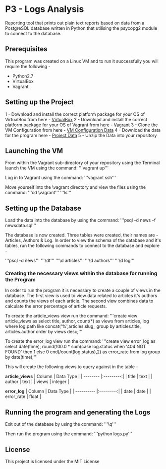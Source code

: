 # P3 - Logs Analysis

Reporting tool that prints out plain text reports based on data from a PostgreSQL database written in Python that utilising the psycopg2 module to connect to the database.

## Prerequisites

This program was created on a Linux VM and to run it successfully you will require the following - 

  - Python2.7
  - VirtualBox
  - Vagrant

## Setting up the Project

1 - Download and install the correct platform package for your OS of VirtualBox from here - [VirtualBox](https://www.virtualbox.org/wiki/Downloads)
2 - Download and install the correct platform package for your OS of Vagrant from here - [Vagrant](https://www.vagrantup.com/downloads.html)
3 - Clone the VM Configuration from here - [VM Configuration Data](https://github.com/udacity/fullstack-nanodegree-vm)
4 - Download the data for the program here - [Project Data](https://d17h27t6h515a5.cloudfront.net/topher/2016/August/57b5f748_newsdata/newsdata.zip)
5 - Unzip the Data into your repository

## Launching the VM

From within the Vagrant sub-directory of your repository using the Terminal launch the VM using the command:
'''vagrant up'''

Log in to Vagrant using the command:
'''vagrant ssh'''

Move yourself into the \vagrant directory and view the files using the command:
'''cd \vagrant'''
'''ls'''

## Setting up the Database

Load the data into the database by using the command:
'''psql -d news -f newsdata.sql'''

The database is now created. Three tables were created, their names are - Articles, Authors & Log. In order to view the schema of the database and it's tables, run the following commands to connect to the database and explore - 

'''psql -d news'''
'''\dt'''
'''\d articles'''
'''\d authors'''
'''\d log'''

### Creating the necessary views within the database for running the Program

In order to run the program it is necessary to create a couple of views in the database. The first view is used to view data related to articles it's authors and counts the views of each article. The second view combines data to calculate the error percentage of article requests.

To create the article_views view run the command:
'''create view article_views as select title, author, count(*) as views from articles, log where log.path like concat('%',articles.slug_ group by articles.title, articles.author order by views desc;'''

To create the error_log view run the command:
'''create view error_log as select date(time), round(100.0 * sum(case log.status when '404 NOT FOUND' then 1 else 0 end)/count(log.status),2) as error_rate from log group by date(time);'''

This will create the following views to query against in the table - 

**article_views**
| Column   | Data Type |
| -------- |:---------:|
| title    | text      |
| author   | text      |
| views    | integer   |

**error_log**
| Column     | Data Type |
| ---------- |:---------:|
| date       | date      |
| error_rate | float     |


## Running the program and generating the Logs

Exit out of the database by using the command: '''\q'''

Then run the program using the command: '''python logs.py'''

## License
This project is licensed under the MIT License
